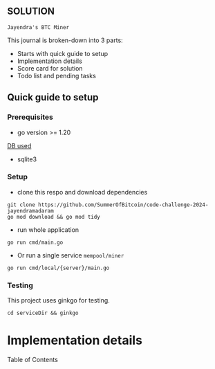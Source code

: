 ##  SOLUTION

`Jayendra's BTC Miner`

This journal is broken-down into 3 parts:
- Starts with quick guide to setup
- Implementation details
- Score card for solution
- Todo list and pending tasks

## Quick guide to setup

### Prerequisites
- go version >= 1.20

<ins>DB used</ins>
- sqlite3

### Setup
- clone this respo and download dependencies
```shell
git clone https://github.com/SummerOfBitcoin/code-challenge-2024-jayendramadaram
go mod download && go mod tidy
``` 

- run whole application
```shell
go run cmd/main.go 
```
- Or run a single service `mempool/miner`
```shell
go run cmd/local/{server}/main.go
```
### Testing
 
This project uses ginkgo for testing.
```shell
cd serviceDir && ginkgo
```

# Implementation details
Table of Contents



